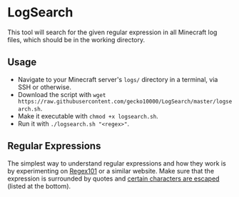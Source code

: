 # LogSearch
This tool will search for the given regular expression in all Minecraft log files, which should be in the working directory.

## Usage
* Navigate to your Minecraft server's `logs/` directory in a terminal, via SSH or otherwise.
* Download the script with `wget https://raw.githubusercontent.com/gecko10000/LogSearch/master/logsearch.sh`.
* Make it executable with `chmod +x logsearch.sh`.
* Run it with `./logsearch.sh "<regex>"`.

## Regular Expressions

The simplest way to understand regular expressions and how they work is by experimenting on [Regex101](https://regex101.com/) or a similar website. Make sure that the expression is surrounded by quotes and [certain characters are escaped](https://www.man7.org/linux/man-pages/man1/grep.1.html#REGULAR_EXPRESSIONS) (listed at the bottom).
